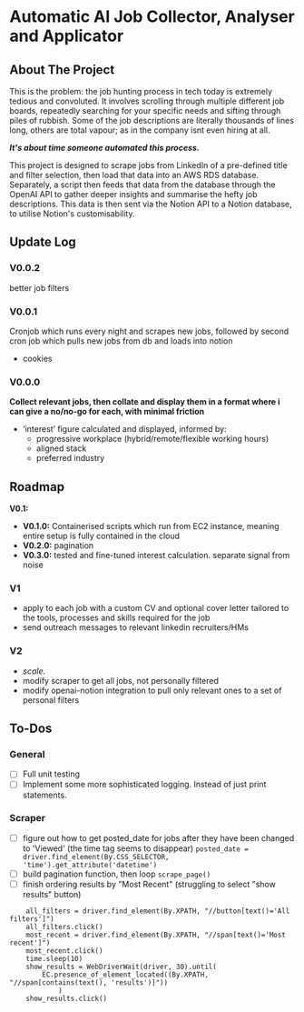# Automatic AI Job Collector, Analyser and Applicator
## About The Project
This is the problem: the job hunting process in tech today is extremely tedious and convoluted. It involves scrolling through multiple different job boards, repeatedly searching for your specific needs and sifting through piles of rubbish. 
Some of the job descriptions are literally thousands of lines long, others are total vapour; as in the company isnt even hiring at all.

***It's about time someone automated this process.***

This project is designed to scrape jobs from LinkedIn of a pre-defined title and filter selection, then load that data into an AWS RDS database. 
Separately, a script then feeds that data from the database through the OpenAI API to gather deeper insights and summarise the hefty job descriptions. This data is then sent via the Notion API to a Notion database, to utilise Notion's customisability.

## Update Log
### V0.0.2
better job filters

### V0.0.1
Cronjob which runs every night and scrapes new jobs, followed by second cron job which pulls new jobs from db and loads into notion
- cookies 

### V0.0.0
**Collect relevant jobs, then collate and display them in a format where i can give a no/no-go for each, with minimal friction**
- ’interest’ figure calculated and displayed, informed by:
  - progressive workplace (hybrid/remote/flexible working hours)
  - aligned stack
  - preferred industry

## Roadmap
**V0.1:**
- **V0.1.0:** Containerised scripts which run from EC2 instance, meaning entire setup is fully contained in the cloud
- **V0.2.0:** pagination
- **V0.3.0:** tested and fine-tuned interest calculation. separate signal from noise

### V1
- apply to each job with a custom CV and optional cover letter tailored to the tools, processes and skills required for the job
- send outreach messages to relevant linkedin recruiters/HMs

### V2
- *scale.*
- modify scraper to get all jobs, not personally filtered
- modify openai-notion integration to pull only relevant ones to a set of personal filters 

## To-Dos
### General
- [ ] Full unit testing
- [ ] Implement some more sophisticated logging. Instead of just print statements.

### Scraper
- [ ] figure out how to get posted_date for jobs after they have been changed to 'Viewed' (the time tag seems to disappear)
    `posted_date = driver.find_element(By.CSS_SELECTOR, 'time').get_attribute('datetime')`
- [ ] build pagination function, then loop `scrape_page()`
- [ ] finish ordering results by "Most Recent" (struggling to select "show results" button)
```
    all_filters = driver.find_element(By.XPATH, "//button[text()='All filters']")
    all_filters.click()
    most_recent = driver.find_element(By.XPATH, "//span[text()='Most recent']")
    most_recent.click()
    time.sleep(10)
    show_results = WebDriverWait(driver, 30).until(
        EC.presence_of_element_located((By.XPATH, "//span[contains(text(), 'results')]"))
            )
    show_results.click()
```
